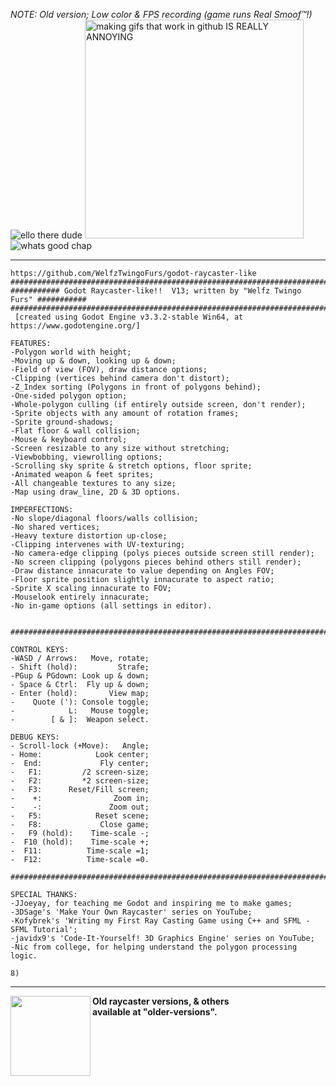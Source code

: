<i>NOTE: Old version; Low color & FPS recording (game runs Real Smoof™!)</i><br>
<img src="https://raw.githubusercontent.com/WelfzTwingoFurs/godot-raycaster/main/icon.png" title="ello there dude">
<img src="https://media3.giphy.com/media/cFraOiAcTPDb14GSZJ/giphy.gif" height=350px title="making gifs that work in github IS REALLY ANNOYING">
<img src="https://raw.githubusercontent.com/WelfzTwingoFurs/godot-raycaster/main/icon.png" title="whats good chap">
<hr>


```text
https://github.com/WelfzTwingoFurs/godot-raycaster-like
###################################################################################
########### Godot Raycaster-like!!  V13; written by "Welfz Twingo Furs" ###########
###################################################################################
 [created using Godot Engine v3.3.2-stable Win64, at https://www.godotengine.org/]

FEATURES:
-Polygon world with height;
-Moving up & down, looking up & down;
-Field of view (FOV), draw distance options;
-Clipping (vertices behind camera don't distort);
-Z_Index sorting (Polygons in front of polygons behind);
-One-sided polygon option;
-Whole-polygon culling (if entirely outside screen, don't render);
-Sprite objects with any amount of rotation frames;
-Sprite ground-shadows;
-Flat floor & wall collision;
-Mouse & keyboard control;
-Screen resizable to any size without stretching;
-Viewbobbing, viewrolling options;
-Scrolling sky sprite & stretch options, floor sprite;
-Animated weapon & feet sprites;
-All changeable textures to any size;
-Map using draw_line, 2D & 3D options.

IMPERFECTIONS:
-No slope/diagonal floors/walls collision;
-No shared vertices;
-Heavy texture distortion up-close;
-Clipping intervenes with UV-texturing;
-No camera-edge clipping (polys pieces outside screen still render);
-No screen clipping (polygons pieces behind others still render);
-Draw distance innacurate to value depending on Angles FOV;
-Floor sprite position slightly innacurate to aspect ratio;
-Sprite X scaling innacurate to FOV;
-Mouselook entirely innacurate;
-No in-game options (all settings in editor).


###################################################################################

CONTROL KEYS:
-WASD / Arrows:   Move, rotate;
- Shift (hold):         Strafe;
-PGup & PGdown: Look up & down;
- Space & Ctrl:  Fly up & down;
- Enter (hold):       View map;
-    Quote ('): Console toggle;
-            L:   Mouse toggle;
-        [ & ]:  Weapon select.

DEBUG KEYS:
- Scroll-lock (+Move):   Angle;
- Home:            Look center;
-  End:             Fly center;
-   F1:         /2 screen-size;
-   F2:         *2 screen-size;
-   F3:      Reset/Fill screen;
-    +:                Zoom in;
-    -:               Zoom out;
-   F5:            Reset scene;
-   F8:             Close game;
-   F9 (hold):    Time-scale -;
-  F10 (hold):    Time-scale +;
-  F11:          Time-scale =1;
-  F12:          Time-scale =0.

###################################################################################

SPECIAL THANKS:
-JJoeyay, for teaching me Godot and inspiring me to make games;
-3DSage's 'Make Your Own Raycaster' series on YouTube;
-Kofybrek's 'Writing my First Ray Casting Game using C++ and SFML - SFML Tutorial';
-javidx9's 'Code-It-Yourself! 3D Graphics Engine' series on YouTube;
-Nic from college, for helping understand the polygon processing logic.

8)
```
<hr>
<img src="https://media4.giphy.com/media/sOnrCzHT3ndi16DamA/giphy.gif" height=128px align="left">

<b >Old raycaster versions, & others
<br>available at "older-versions".
